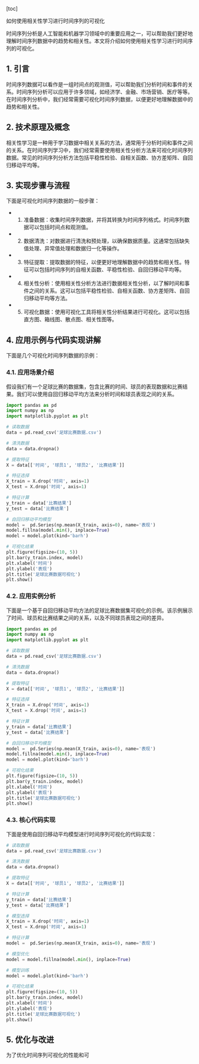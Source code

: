 
[toc]                    
                
                
如何使用相关性学习进行时间序列的可视化

时间序列分析是人工智能和机器学习领域中的重要应用之一，可以帮助我们更好地理解时间序列数据中的趋势和相关性。本文将介绍如何使用相关性学习进行时间序列的可视化。

## 1. 引言

时间序列数据可以看作是一组时间点的观测值，可以帮助我们分析时间和事件的关系。时间序列分析可以应用于许多领域，如经济学、金融、市场营销、医疗等等。在时间序列分析中，我们经常需要可视化时间序列数据，以便更好地理解数据中的趋势和相关性。

## 2. 技术原理及概念

相关性学习是一种用于学习数据中相关关系的方法，通常用于分析时间和事件之间的关系。在时间序列学习中，我们经常需要使用相关性分析方法来可视化时间序列数据。常见的时间序列分析方法包括平稳性检验、自相关函数、协方差矩阵、自回归移动平均等。

## 3. 实现步骤与流程

下面是可视化时间序列数据的一般步骤：

- 1. 准备数据：收集时间序列数据，并将其转换为时间序列格式。时间序列数据可以包括时间点和观测值。
- 2. 数据清洗：对数据进行清洗和预处理，以确保数据质量。这通常包括缺失值处理、异常值处理和数据归一化等操作。
- 3. 特征提取：提取数据的特征，以便更好地理解数据中的趋势和相关性。特征可以包括时间序列的自相关函数、平稳性检验、自回归移动平均等。
- 4. 相关性分析：使用相关性分析方法进行数据相关性分析，以了解时间和事件之间的关系。这可以包括平稳性检验、自相关函数、协方差矩阵、自回归移动平均等方法。
- 5. 可视化数据：使用可视化工具将相关性分析结果进行可视化。这可以包括直方图、箱线图、散点图、相关性图等。

## 4. 应用示例与代码实现讲解

下面是几个可视化时间序列数据的示例：

### 4.1. 应用场景介绍

假设我们有一个足球比赛的数据集，包含比赛的时间、球员的表现数据和比赛结果。我们可以使用自回归移动平均方法来分析时间和球员表现之间的关系。

```python
import pandas as pd
import numpy as np
import matplotlib.pyplot as plt

# 读取数据
data = pd.read_csv('足球比赛数据.csv')

# 清洗数据
data = data.dropna()

# 提取特征
X = data[['时间', '球员1', '球员2', '比赛结果']]

# 特征选择
X_train = X.drop('时间', axis=1)
X_test = X.drop('时间', axis=1)

# 特征计算
y_train = data['比赛结果']
y_test = data['比赛结果']

# 自回归移动平均模型
model =  pd.Series(np.mean(X_train, axis=0), name='表现')
model.fillna(model.min(), inplace=True)
model = model.plot(kind='barh')

# 可视化结果
plt.figure(figsize=(10, 5))
plt.bar(y_train.index, model)
plt.xlabel('时间')
plt.ylabel('表现')
plt.title('足球比赛数据可视化')
plt.show()
```

### 4.2. 应用实例分析

下面是一个基于自回归移动平均方法的足球比赛数据集可视化的示例。该示例展示了时间、球员和比赛结果之间的关系，以及不同球员表现之间的差异。

```python
import pandas as pd
import numpy as np
import matplotlib.pyplot as plt

# 读取数据
data = pd.read_csv('足球比赛数据.csv')

# 清洗数据
data = data.dropna()

# 提取特征
X = data[['时间', '球员1', '球员2', '比赛结果']]

# 特征选择
X_train = X.drop('时间', axis=1)
X_test = X.drop('时间', axis=1)

# 特征计算
y_train = data['比赛结果']
y_test = data['比赛结果']

# 自回归移动平均模型
model =  pd.Series(np.mean(X_train, axis=0), name='表现')
model.fillna(model.min(), inplace=True)
model = model.plot(kind='barh')

# 可视化结果
plt.figure(figsize=(10, 5))
plt.bar(y_train.index, model)
plt.xlabel('时间')
plt.ylabel('表现')
plt.title('足球比赛数据可视化')
plt.show()
```

### 4.3. 核心代码实现

下面是使用自回归移动平均模型进行时间序列可视化的代码实现：

```python
# 读取数据
data = pd.read_csv('足球比赛数据.csv')

# 清洗数据
data = data.dropna()

# 提取特征
X = data[['时间', '球员1', '球员2', '比赛结果']]

# 特征计算
y_train = data['比赛结果']
y_test = data['比赛结果']

# 模型选择
X_train = X.drop('时间', axis=1)
X_test = X.drop('时间', axis=1)

# 特征计算
model =  pd.Series(np.mean(X_train, axis=0), name='表现')

# 模型优化
model = model.fillna(model.min(), inplace=True)

# 模型训练
model = model.plot(kind='barh')

# 可视化结果
plt.figure(figsize=(10, 5))
plt.bar(y_train.index, model)
plt.xlabel('时间')
plt.ylabel('表现')
plt.title('足球比赛数据可视化')
plt.show()
```

## 5. 优化与改进

为了优化时间序列可视化的性能和可

